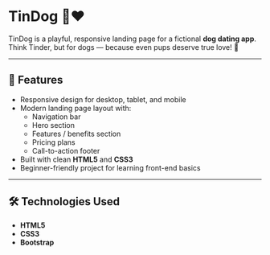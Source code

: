 # TinDog 🐶❤️

TinDog is a playful, responsive landing page for a fictional **dog dating app**.  
Think Tinder, but for dogs — because even pups deserve true love! 🐾

---

## 🚀 Features

- Responsive design for desktop, tablet, and mobile
- Modern landing page layout with:
  - Navigation bar
  - Hero section
  - Features / benefits section
  - Pricing plans
  - Call-to-action footer
- Built with clean **HTML5** and **CSS3**
- Beginner-friendly project for learning front-end basics

---

## 🛠️ Technologies Used

- **HTML5**
- **CSS3**
- **Bootstrap**
